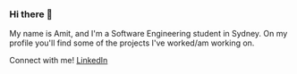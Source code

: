 ### Hi there 👋

My name is Amit, and I'm a Software Engineering student in Sydney. On my profile you'll find some of the projects I've worked/am working on.

Connect with me! [LinkedIn](https://www.linkedin.com/in/amitasharan/)

<!--
**aaam1t/aaam1t** is a ✨ _special_ ✨ repository because its `README.md` (this file) appears on your GitHub profile.

Here are some ideas to get you started:

- 🔭 I’m currently working on ...
- 🌱 I’m currently learning ...
- 👯 I’m looking to collaborate on ...
- 🤔 I’m looking for help with ...
- 💬 Ask me about ...
- 📫 How to reach me: ...
- 😄 Pronouns: ...
- ⚡ Fun fact: ...
-->
